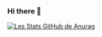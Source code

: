 ### Hi there 👋
[![Les Stats GitHub de Anurag](https://github-readme-stats.vercel.app/api?username=IlanWanounou)](https://github.com/anuraghazra/github-readme-stats)

<!--
**IlanWanounou/IlanWanounou** is a ✨ _special_ ✨ repository because its `README.md` (this file) appears on your GitHub profile.

Here are some ideas to get you started:

- 🔭 I’m currently working on ...
- 🌱 I’m currently learning ...
- 👯 I’m looking to collaborate on ...
- 🤔 I’m looking for help with ...
- 💬 Ask me about ...
- 📫 How to reach me: ...
- 😄 Pronouns: ...
- ⚡ Fun fact: ...
-->
